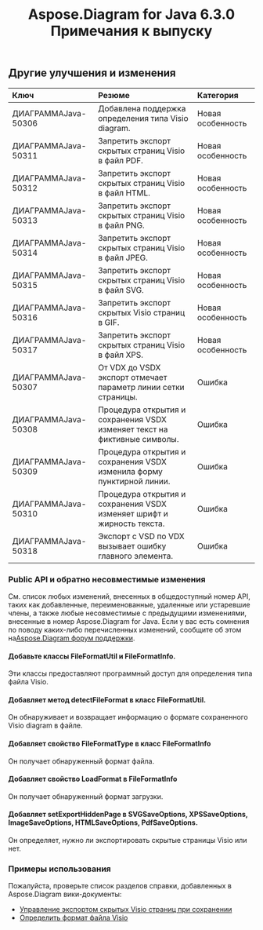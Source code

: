 ﻿---
title: Aspose.Diagram for Java 6.3.0 Примечания к выпуску
type: docs
weight: 90
url: /ru/java/aspose-diagram-for-java-6-3-0-release-notes/
---
## **Другие улучшения и изменения**

|**Ключ** |**Резюме** |**Категория** |
|:- |:- |:- |
| ДИАГРАММАJava-50306| Добавлена поддержка определения типа Visio diagram.| Новая особенность|
| ДИАГРАММАJava-50311| Запретить экспорт скрытых страниц Visio в файл PDF.| Новая особенность|
| ДИАГРАММАJava-50312| Запретить экспорт скрытых страниц Visio в файл HTML.| Новая особенность|
| ДИАГРАММАJava-50313| Запретить экспорт скрытых страниц Visio в файл PNG.| Новая особенность|
| ДИАГРАММАJava-50314| Запретить экспорт скрытых страниц Visio в файл JPEG.| Новая особенность|
|ДИАГРАММАJava-50315| Запретить экспорт скрытых страниц Visio в файл SVG.| Новая особенность|
| ДИАГРАММАJava-50316| Запретить экспорт скрытых Visio страниц в GIF.| Новая особенность|
| ДИАГРАММАJava-50317| Запретить экспорт скрытых страниц Visio в файл XPS.| Новая особенность|
| ДИАГРАММАJava-50307| От VDX до VSDX экспорт отмечает параметр линии сетки страницы.| Ошибка|
| ДИАГРАММАJava-50308| Процедура открытия и сохранения VSDX изменяет текст на фиктивные символы.| Ошибка|
| ДИАГРАММАJava-50309| Процедура открытия и сохранения VSDX изменила форму пунктирной линии.| Ошибка|
| ДИАГРАММАJava-50310| Процедура открытия и сохранения VSDX изменяет шрифт и жирность текста.| Ошибка|
| ДИАГРАММАJava-50318| Экспорт с VSD по VDX вызывает ошибку главного элемента.| Ошибка|
### **Public API и обратно несовместимые изменения**
См. список любых изменений, внесенных в общедоступный номер API, таких как добавленные, переименованные, удаленные или устаревшие члены, а также любые несовместимые с предыдущими изменениями, внесенные в номер Aspose.Diagram for Java. Если у вас есть сомнения по поводу каких-либо перечисленных изменений, сообщите об этом на[Aspose.Diagram форум поддержки](https://forum.aspose.com/c/diagram/17).
#### **Добавьте классы FileFormatUtil и FileFormatInfo.**
Эти классы предоставляют программный доступ для определения типа файла Visio.
#### **Добавляет метод detectFileFormat в класс FileFormatUtil.**
Он обнаруживает и возвращает информацию о формате сохраненного Visio diagram в файле.
#### **Добавляет свойство FileFormatType в класс FileFormatInfo**
Он получает обнаруженный формат файла.
#### **Добавляет свойство LoadFormat в FileFormatInfo**
Он получает обнаруженный формат загрузки.
#### **Добавляет setExportHiddenPage в SVGSaveOptions, XPSSaveOptions, ImageSaveOptions, HTMLSaveOptions, PdfSaveOptions.**
Он определяет, нужно ли экспортировать скрытые страницы Visio или нет.
### **Примеры использования**
Пожалуйста, проверьте список разделов справки, добавленных в Aspose.Diagram вики-документы:

- [Управление экспортом скрытых Visio страниц при сохранении]()
- [Определить формат файла Visio]()
